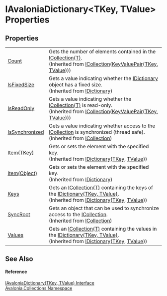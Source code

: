 # IAvaloniaDictionary&lt;TKey, TValue&gt; Properties




## Properties
<table>
<tr>
<td><a href="https://learn.microsoft.com/dotnet/api/system.collections.generic.icollection-1.count" target="_blank" rel="noopener noreferrer">Count</a></td>
<td>Gets the number of elements contained in the <a href="https://learn.microsoft.com/dotnet/api/system.collections.generic.icollection-1" target="_blank" rel="noopener noreferrer">ICollection(T)</a>.<br />(Inherited from <a href="https://learn.microsoft.com/dotnet/api/system.collections.generic.icollection-1" target="_blank" rel="noopener noreferrer">ICollection</a>(<a href="https://learn.microsoft.com/dotnet/api/system.collections.generic.keyvaluepair-2" target="_blank" rel="noopener noreferrer">KeyValuePair</a>(<a href="T_Avalonia_Collections_IAvaloniaDictionary_2">TKey</a>, <a href="T_Avalonia_Collections_IAvaloniaDictionary_2">TValue</a>)))</td>
</tr>
<tr>
<td><a href="https://learn.microsoft.com/dotnet/api/system.collections.idictionary.isfixedsize" target="_blank" rel="noopener noreferrer">IsFixedSize</a></td>
<td>Gets a value indicating whether the <a href="https://learn.microsoft.com/dotnet/api/system.collections.idictionary" target="_blank" rel="noopener noreferrer">IDictionary</a> object has a fixed size.<br />(Inherited from <a href="https://learn.microsoft.com/dotnet/api/system.collections.idictionary" target="_blank" rel="noopener noreferrer">IDictionary</a>)</td>
</tr>
<tr>
<td><a href="https://learn.microsoft.com/dotnet/api/system.collections.generic.icollection-1.isreadonly" target="_blank" rel="noopener noreferrer">IsReadOnly</a></td>
<td>Gets a value indicating whether the <a href="https://learn.microsoft.com/dotnet/api/system.collections.generic.icollection-1" target="_blank" rel="noopener noreferrer">ICollection(T)</a> is read-only.<br />(Inherited from <a href="https://learn.microsoft.com/dotnet/api/system.collections.generic.icollection-1" target="_blank" rel="noopener noreferrer">ICollection</a>(<a href="https://learn.microsoft.com/dotnet/api/system.collections.generic.keyvaluepair-2" target="_blank" rel="noopener noreferrer">KeyValuePair</a>(<a href="T_Avalonia_Collections_IAvaloniaDictionary_2">TKey</a>, <a href="T_Avalonia_Collections_IAvaloniaDictionary_2">TValue</a>)))</td>
</tr>
<tr>
<td><a href="https://learn.microsoft.com/dotnet/api/system.collections.icollection.issynchronized" target="_blank" rel="noopener noreferrer">IsSynchronized</a></td>
<td>Gets a value indicating whether access to the <a href="https://learn.microsoft.com/dotnet/api/system.collections.icollection" target="_blank" rel="noopener noreferrer">ICollection</a> is synchronized (thread safe).<br />(Inherited from <a href="https://learn.microsoft.com/dotnet/api/system.collections.icollection" target="_blank" rel="noopener noreferrer">ICollection</a>)</td>
</tr>
<tr>
<td><a href="https://learn.microsoft.com/dotnet/api/system.collections.generic.idictionary-2.item" target="_blank" rel="noopener noreferrer">Item(TKey)</a></td>
<td>Gets or sets the element with the specified key.<br />(Inherited from <a href="https://learn.microsoft.com/dotnet/api/system.collections.generic.idictionary-2" target="_blank" rel="noopener noreferrer">IDictionary</a>(<a href="T_Avalonia_Collections_IAvaloniaDictionary_2">TKey</a>, <a href="T_Avalonia_Collections_IAvaloniaDictionary_2">TValue</a>))</td>
</tr>
<tr>
<td><a href="https://learn.microsoft.com/dotnet/api/system.collections.idictionary.item" target="_blank" rel="noopener noreferrer">Item(Object)</a></td>
<td>Gets or sets the element with the specified key.<br />(Inherited from <a href="https://learn.microsoft.com/dotnet/api/system.collections.idictionary" target="_blank" rel="noopener noreferrer">IDictionary</a>)</td>
</tr>
<tr>
<td><a href="https://learn.microsoft.com/dotnet/api/system.collections.generic.idictionary-2.keys" target="_blank" rel="noopener noreferrer">Keys</a></td>
<td>Gets an <a href="https://learn.microsoft.com/dotnet/api/system.collections.generic.icollection-1" target="_blank" rel="noopener noreferrer">ICollection(T)</a> containing the keys of the <a href="https://learn.microsoft.com/dotnet/api/system.collections.generic.idictionary-2" target="_blank" rel="noopener noreferrer">IDictionary(TKey, TValue)</a>.<br />(Inherited from <a href="https://learn.microsoft.com/dotnet/api/system.collections.generic.idictionary-2" target="_blank" rel="noopener noreferrer">IDictionary</a>(<a href="T_Avalonia_Collections_IAvaloniaDictionary_2">TKey</a>, <a href="T_Avalonia_Collections_IAvaloniaDictionary_2">TValue</a>))</td>
</tr>
<tr>
<td><a href="https://learn.microsoft.com/dotnet/api/system.collections.icollection.syncroot" target="_blank" rel="noopener noreferrer">SyncRoot</a></td>
<td>Gets an object that can be used to synchronize access to the <a href="https://learn.microsoft.com/dotnet/api/system.collections.icollection" target="_blank" rel="noopener noreferrer">ICollection</a>.<br />(Inherited from <a href="https://learn.microsoft.com/dotnet/api/system.collections.icollection" target="_blank" rel="noopener noreferrer">ICollection</a>)</td>
</tr>
<tr>
<td><a href="https://learn.microsoft.com/dotnet/api/system.collections.generic.idictionary-2.values" target="_blank" rel="noopener noreferrer">Values</a></td>
<td>Gets an <a href="https://learn.microsoft.com/dotnet/api/system.collections.generic.icollection-1" target="_blank" rel="noopener noreferrer">ICollection(T)</a> containing the values in the <a href="https://learn.microsoft.com/dotnet/api/system.collections.generic.idictionary-2" target="_blank" rel="noopener noreferrer">IDictionary(TKey, TValue)</a>.<br />(Inherited from <a href="https://learn.microsoft.com/dotnet/api/system.collections.generic.idictionary-2" target="_blank" rel="noopener noreferrer">IDictionary</a>(<a href="T_Avalonia_Collections_IAvaloniaDictionary_2">TKey</a>, <a href="T_Avalonia_Collections_IAvaloniaDictionary_2">TValue</a>))</td>
</tr>
</table>

## See Also


#### Reference
<a href="T_Avalonia_Collections_IAvaloniaDictionary_2">IAvaloniaDictionary(TKey, TValue) Interface</a>  
<a href="N_Avalonia_Collections">Avalonia.Collections Namespace</a>  
